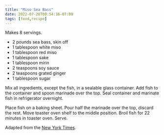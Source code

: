 ```yaml
---
title: "Miso Sea Bass"
date: 2022-07-28T00:54:16-07:00
tags: [food,recipe]
---
```

Makes 8 servings.

* 2 pounds sea bass, skin off
* 1 tablespoon white miso
* 1 tablespoon red miso
* 1 tablespoon sake
* 1 tablespoon mirin
* 2 teaspoons soy sauce
* 2 teaspoons grated ginger
* 1 tablespoon sugar

Mix all ingredients, except the fish, in a sealable glass container.
Add fish to the container and spoon marinade over the top.
Seal container and marinate fish in refrigerator overnight.

Place fish on a baking sheet. Pour half the marinade over the top, discard
the rest.
Move toaster oven shelf to the middle position.
Broil fish for 22 minutes in toaster oven.
Serve.

Adapted from the [New York Times][1].

[1]: https://cooking.nytimes.com/recipes/1015737-miso-glazed-sea-bass

